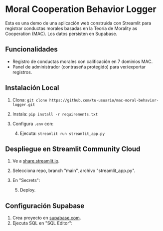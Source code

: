 #  Moral Cooperation Behavior Logger

Esta es una demo de una aplicación web construida con Streamlit para registrar conductas morales basadas en la Teoría de Morality as Cooperation (MAC). Los datos persisten en Supabase.

## Funcionalidades
- Registro de conductas morales con calificación en 7 dominios MAC.
- Panel de administrador (contraseña protegido) para ver/exportar registros.

## Instalación Local
1. Clona: `git clone https://github.com/tu-usuario/mac-moral-behavior-logger.git`
2. Instala: `pip install -r requirements.txt`
3. Configura `.env` con:
   
   4. Ejecuta: `streamlit run streamlit_app.py`

## Despliegue en Streamlit Community Cloud
1. Ve a [share.streamlit.io](https://share.streamlit.io).
2. Selecciona repo, branch "main", archivo "streamlit_app.py".
3. En "Secrets":

   5. Deploy.

## Configuración Supabase
1. Crea proyecto en [supabase.com](https://supabase.com).
2. Ejecuta SQL en "SQL Editor":
